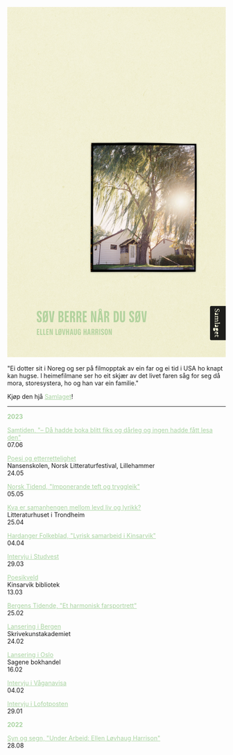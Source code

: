 ![Omslag](docs/assets/Harrison_tilnett.png)

"Ei dotter sit i Noreg og ser på filmopptak av ein far og ei tid i USA ho knapt kan hugse. I heimefilmane ser ho eit skjær av det livet faren såg for seg då mora, storesystera, ho og han var ein familie."
  
Kjøp den hjå <a href="https://samlaget.no/collections/varens-boker-2023/products/sov-berre-nar-du-sov-1" style="color:#a8d3a0;">Samlaget</a>!

---

<b style="color:#a8d3a0;">2023</b>  

<a href="https://samtiden.no/bok/2023/da-hadde-boka-blitt-fiks-og-darleg-og-ingen-hadde-fatt-lesa-den" style="color:#a8d3a0;">Samtiden, "– Då hadde boka blitt fiks og dårleg og ingen hadde fått lesa den"</a>  
07.06

<a href="https://litteraturfestival.no/shows/poesi-og-etterrettelighet/" style="color:#a8d3a0;">Poesi og etterrettelighet</a>   
Nansenskolen, Norsk Litteraturfestival, Lillehammer   
24.05  

<a href="https://www.nm.no/app/uploads/2023/05/NT02-23-2.pdf" style="color:#a8d3a0;">Norsk Tidend, "Imponerande teft og tryggleik"</a>    
05.05  

<a href="https://fb.me/e/VHgzKUDO" style="color:#a8d3a0;">Kva er samanhengen mellom levd liv og lyrikk?</a>    
Litteraturhuset i Trondheim  
25.04  

<a href="https://www.hardanger-folkeblad.no/lyrisk-samarbeid-i-kinsarvik/s/5-22-503326" style="color:#a8d3a0;">Hardanger Folkeblad, "Lyrisk samarbeid i Kinsarvik"</a>    
04.04   

<a href="https://www.studvest.no/uib-student-ellen-har-skrive-bok-om-lengsla-etter-ein-far/" style="color:#a8d3a0;" target="_blank" rel="noopener noreferrer">Intervju i Studvest</a>     
29.03  


<a href="https://fb.me/e/3l3sRTlcf" style="color:#a8d3a0;">Poesikveld</a>   
Kinsarvik bibliotek   
13.03 

<a href="https://www.bt.no/kultur/i/4oW7J6/et-harmonisk-farsportrett" style="color:#a8d3a0;">Bergens Tidende, "Et harmonisk farsportrett"</a>    
25.02  

<a href="https://fb.me/e/7NlwTMhiS" style="color:#a8d3a0;">Lansering i Bergen</a>  
Skrivekunstakademiet    
24.02  

<a href="https://fb.me/e/3mRjyNnb7" style="color:#a8d3a0;">Lansering i Oslo</a>   
Sagene bokhandel   
16.02      

<a href="https://www.vaganavisa.no/nyheter/i/RGOb2r/ellen-gir-ut-sin-foerste-bok-gir-pandemien-noe-av-aeren" style="color:#a8d3a0;">Intervju i Våganavisa</a>    
04.02    

<a href="https://www.lofotposten.no/en-liten-ting-lareren-gjorde-satte-sine-spor-fy-flate-syns-han-det-var-sa-bra/f/5-29-890679" style="color:#a8d3a0;">Intervju i Lofotposten</a>    
29.01    

<b style="color:#a8d3a0;">2022</b>  

<a href="https://www.synogsegn.no/2023/under-arbeid-ellen-lovhaug-harrison/" style="color:#a8d3a0;">Syn og segn, "Under Arbeid: Ellen Løvhaug Harrison"</a>      
28.08 
